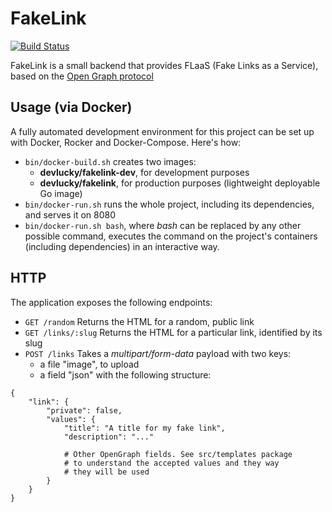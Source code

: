 # FakeLink

[![Build Status](https://travis-ci.org/devlucky/fakelink.svg?branch=master)](https://travis-ci.org/devlucky/fakelink)

FakeLink is a small backend that provides FLaaS (Fake Links as a Service), based on the [Open Graph protocol](http://ogp.me/#types)


## Usage (via Docker)

A fully automated development environment for this project can be set up with Docker, Rocker and Docker-Compose. Here's how:

* `bin/docker-build.sh` creates two images: 
   - __devlucky/fakelink-dev__, for development purposes
   - __devlucky/fakelink__, for production purposes (lightweight deployable Go image)
* `bin/docker-run.sh` runs the whole project, including its dependencies, and serves it on 8080
* `bin/docker-run.sh bash`, where _bash_ can be replaced by any other possible command, executes the command on the project's containers (including dependencies) in an interactive way.


## HTTP

The application exposes the following endpoints:

* `GET /random` Returns the HTML for a random, public link
* `GET /links/:slug` Returns the HTML for a particular link, identified by its slug
* `POST /links` Takes a _multipart/form-data_ payload with two keys:
    - a file "image", to upload
    - a field "json" with the following structure:

```
{
    "link": {
        "private": false,
        "values": {
            "title": "A title for my fake link",
            "description": "..."
            
            # Other OpenGraph fields. See src/templates package 
            # to understand the accepted values and they way 
            # they will be used
        }
    }
}
```
